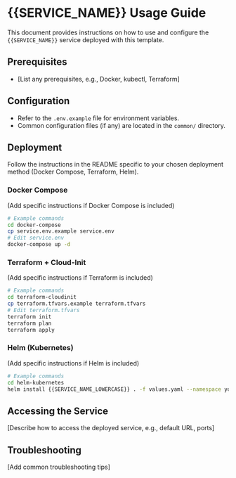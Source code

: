 # {{SERVICE_NAME}} Usage Guide

This document provides instructions on how to use and configure the `{{SERVICE_NAME}}` service deployed with this template.

## Prerequisites

- [List any prerequisites, e.g., Docker, kubectl, Terraform]

## Configuration

- Refer to the `.env.example` file for environment variables.
- Common configuration files (if any) are located in the `common/` directory.

## Deployment

Follow the instructions in the README specific to your chosen deployment method (Docker Compose, Terraform, Helm).

### Docker Compose

(Add specific instructions if Docker Compose is included)

```bash
# Example commands
cd docker-compose
cp service.env.example service.env
# Edit service.env
docker-compose up -d
```

### Terraform + Cloud-Init

(Add specific instructions if Terraform is included)

```bash
# Example commands
cd terraform-cloudinit
cp terraform.tfvars.example terraform.tfvars
# Edit terraform.tfvars
terraform init
terraform plan
terraform apply
```

### Helm (Kubernetes)

(Add specific instructions if Helm is included)

```bash
# Example commands
cd helm-kubernetes
helm install {{SERVICE_NAME_LOWERCASE}} . -f values.yaml --namespace your-namespace
```

## Accessing the Service

[Describe how to access the deployed service, e.g., default URL, ports]

## Troubleshooting

[Add common troubleshooting tips] 